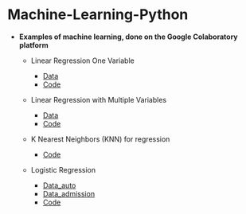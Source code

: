# Machine-Learning-Python


-   **Examples of machine learning, done on the Google Colaboratory platform**
     
      - Linear Regression One Variable
        * [Data](https://github.com/lumimevi/Machine-Learning-Python/blob/master/Natal.csv)
        * [Code](https://github.com/lumimevi/Machine-Learning-Python/blob/master/Natal_Temperatua.ipynb)
       
      - Linear Regression with Multiple Variables
        * [Data](https://github.com/lumimevi/Machine-Learning-Python/blob/master/AmesHousing.txt)
        * [Code](https://github.com/lumimevi/Machine-Learning-Python/blob/master/Linear_Regression_with_Multiple_Variables.ipynb)
        
    - K Nearest Neighbors (KNN) for regression
       * [Code](https://github.com/lumimevi/Machine-Learning-Python/blob/master/KNN.ipynb)
       
     - Logistic Regression
        * [Data_auto](https://github.com/lumimevi/Machine-Learning-Python/blob/master/auto.csv)
        * [Data_admission](https://github.com/lumimevi/Machine-Learning-Python/blob/master/admissions.csv)
        * [Code](https://github.com/lumimevi/Machine-Learning-Python/blob/master/Logistic_regression.ipynb)

